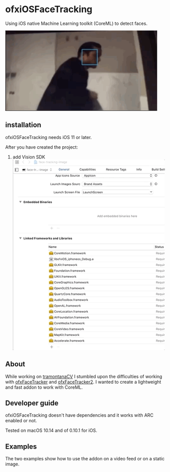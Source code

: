 # ofxiOSFaceTracking
Using iOS native Machine Learning toolkit (CoreML) to detect faces. 

![preview](./preview.gif)

## installation

ofxiOSFaceTracking needs  iOS 11 or later.

After you have created the project:

1. add Vision SDK
![preview](./addVisionFramework.gif)


## About
While working on [tramontanaCV](https://tramontana.xyz/tramontanacv) I stumbled upon the difficulties of working with [ofxFaceTracker](https://github.com/kylemcdonald/ofxFaceTracker) and [ofxFaceTracker2](https://github.com/HalfdanJ/ofxFaceTracker2). I wanted to create a lightweight and fast addon to work with CoreML.

## Developer guide
ofxiOSFaceTracking doesn't have dependencies and it works with ARC enabled or not.

Tested on macOS 10.14 and of 0.10.1 for iOS.

## Examples
The two examples show how to use the addon on a video feed or on a static image.




